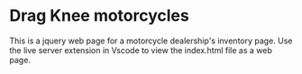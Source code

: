 # Drag Knee motorcycles

This is a jquery web page for a motorcycle dealership's inventory page. Use the live server extension in Vscode to view the index.html file as a web page. 